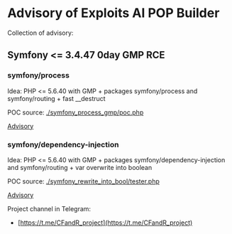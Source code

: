 # Advisory of Exploits AI POP Builder

Collection of advisory:
## Symfony <= 3.4.47 0day GMP RCE</li1>
### symfony/process 
Idea:
PHP <= 5.6.40 with GMP + packages symfony/process and symfony/routing + fast \__destruct

POC source: [./symfony_process_gmp/poc.php](./symfony_process_gmp/poc.php)

[Advisory](./symfony_process_gmp/symfony_0day_GMP_exploit.pdf)


### symfony/dependency-injection
Idea:
PHP <= 5.6.40 with GMP + packages symfony/dependency-injection and symfony/routing + var overwrite into boolean 

POC source: [./symfony_rewrite_into_bool/tester.php](./symfony_rewrite_into_bool/tester.php)

[Advisory](./symfony_rewrite_into_bool/symfony_rewrite_with_boolean_GMP_exploit.pdf)


Project channel in Telegram:
- [https://t.me/CFandR_project](https://t.me/CFandR_project)